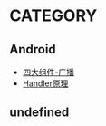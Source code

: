 # CATEGORY

## Android

- [四大组件-广播](articles/Android/四大组件-广播/main.md)
- [Handler原理](articles/Android/Handler原理/main.md)

## undefined

